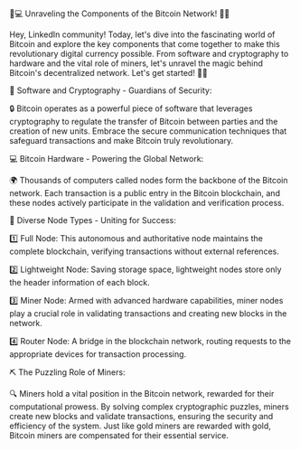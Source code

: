 🔐💻 Unraveling the Components of the Bitcoin Network! 💎🌐

Hey, LinkedIn community! Today, let's dive into the fascinating world of Bitcoin and explore the key components that come together to make this revolutionary digital currency possible. From software and cryptography to hardware and the vital role of miners, let's unravel the magic behind Bitcoin's decentralized network. Let's get started! 🚀💼

📱 Software and Cryptography - Guardians of Security:

🔒 Bitcoin operates as a powerful piece of software that leverages cryptography to regulate the transfer of Bitcoin between parties and the creation of new units. Embrace the secure communication techniques that safeguard transactions and make Bitcoin truly revolutionary.

💻 Bitcoin Hardware - Powering the Global Network:

🌍 Thousands of computers called nodes form the backbone of the Bitcoin network. Each transaction is a public entry in the Bitcoin blockchain, and these nodes actively participate in the validation and verification process.

🧩 Diverse Node Types - Uniting for Success:

1️⃣ Full Node: This autonomous and authoritative node maintains the complete blockchain, verifying transactions without external references.

2️⃣ Lightweight Node: Saving storage space, lightweight nodes store only the header information of each block.

3️⃣ Miner Node: Armed with advanced hardware capabilities, miner nodes play a crucial role in validating transactions and creating new blocks in the network.

4️⃣ Router Node: A bridge in the blockchain network, routing requests to the appropriate devices for transaction processing.

⛏️ The Puzzling Role of Miners:

🔍 Miners hold a vital position in the Bitcoin network, rewarded for their computational prowess. By solving complex cryptographic puzzles, miners create new blocks and validate transactions, ensuring the security and efficiency of the system. Just like gold miners are rewarded with gold, Bitcoin miners are compensated for their essential service.